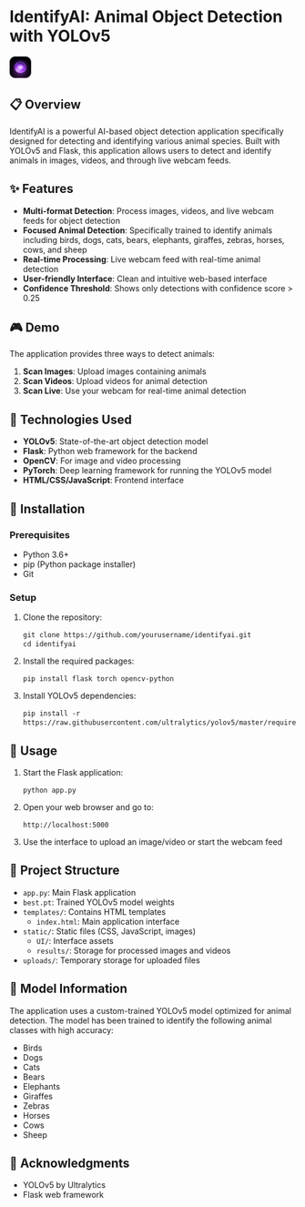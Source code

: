 # IdentifyAI: Animal Object Detection with YOLOv5

![IdentifyAI Logo](static/UI/Logo.png)

## 📋 Overview

IdentifyAI is a powerful AI-based object detection application specifically designed for detecting and identifying various animal species. Built with YOLOv5 and Flask, this application allows users to detect and identify animals in images, videos, and through live webcam feeds.

## ✨ Features

- **Multi-format Detection**: Process images, videos, and live webcam feeds for object detection
- **Focused Animal Detection**: Specifically trained to identify animals including birds, dogs, cats, bears, elephants, giraffes, zebras, horses, cows, and sheep
- **Real-time Processing**: Live webcam feed with real-time animal detection
- **User-friendly Interface**: Clean and intuitive web-based interface
- **Confidence Threshold**: Shows only detections with confidence score > 0.25

## 🎮 Demo

The application provides three ways to detect animals:

1. **Scan Images**: Upload images containing animals
2. **Scan Videos**: Upload videos for animal detection
3. **Scan Live**: Use your webcam for real-time animal detection

## 🔧 Technologies Used

- **YOLOv5**: State-of-the-art object detection model
- **Flask**: Python web framework for the backend
- **OpenCV**: For image and video processing
- **PyTorch**: Deep learning framework for running the YOLOv5 model
- **HTML/CSS/JavaScript**: Frontend interface

## 🚀 Installation

### Prerequisites

- Python 3.6+
- pip (Python package installer)
- Git

### Setup

1. Clone the repository:

   ```
   git clone https://github.com/yourusername/identifyai.git
   cd identifyai
   ```

2. Install the required packages:

   ```
   pip install flask torch opencv-python
   ```

3. Install YOLOv5 dependencies:
   ```
   pip install -r https://raw.githubusercontent.com/ultralytics/yolov5/master/requirements.txt
   ```

## 📝 Usage

1. Start the Flask application:

   ```
   python app.py
   ```

2. Open your web browser and go to:

   ```
   http://localhost:5000
   ```

3. Use the interface to upload an image/video or start the webcam feed

## 📂 Project Structure

- `app.py`: Main Flask application
- `best.pt`: Trained YOLOv5 model weights
- `templates/`: Contains HTML templates
  - `index.html`: Main application interface
- `static/`: Static files (CSS, JavaScript, images)
  - `UI/`: Interface assets
  - `results/`: Storage for processed images and videos
- `uploads/`: Temporary storage for uploaded files

## 🧠 Model Information

The application uses a custom-trained YOLOv5 model optimized for animal detection. The model has been trained to identify the following animal classes with high accuracy:

- Birds
- Dogs
- Cats
- Bears
- Elephants
- Giraffes
- Zebras
- Horses
- Cows
- Sheep

## 🙏 Acknowledgments

- YOLOv5 by Ultralytics
- Flask web framework
